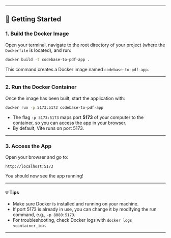 
---

## 🚀 Getting Started

### 1. Build the Docker Image

Open your terminal, navigate to the root directory of your project (where the `Dockerfile` is located), and run:

```bash
docker build -t codebase-to-pdf-app .
```

This command creates a Docker image named `codebase-to-pdf-app`.

---

### 2. Run the Docker Container

Once the image has been built, start the application with:

```bash
docker run -p 5173:5173 codebase-to-pdf-app
```

- The flag `-p 5173:5173` maps port **5173** of your computer to the container, so you can access the app in your browser.
- By default, Vite runs on port 5173.

---

### 3. Access the App

Open your browser and go to:

```
http://localhost:5173
```

You should now see the app running!

---

#### 💡 Tips

- Make sure Docker is installed and running on your machine.
- If port 5173 is already in use, you can change it by modifying the run command, e.g., `-p 8080:5173`.
- For troubleshooting, check Docker logs with `docker logs <container_id>`.

---


